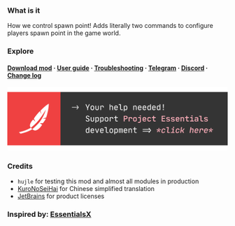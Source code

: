 ### What is it

How we control spawn point! Adds literally two commands to configure players spawn point in the game world.

### Explore

#### [Download mod](https://github.com/ProjectEssentials/ProjectEssentials-Spawn/releases/download/2.0.0%2BMC-1.15.2/Project.Essentials.Spawn-2.0.0+MC-1.15.2.jar) · [User guide](https://mairwunnx.gitbook.io/project-essentials/project-essentials-spawn#how-to-install) · [Troubleshooting](https://github.com/ProjectEssentials/ProjectEssentials-Spawn/issues/new/choose) · [Telegram](https://t.me/minecraftforge) · [Discord](https://discord.gg/VU9XZAt) · [Change log](https://github.com/ProjectEssentials/ProjectEssentials-Spawn/blob/master/changelog.md)

[![](https://github.com/ProjectEssentials/ProjectEssentials-Assets/raw/ASSETS-20-Q2/assets/common/support.png)](https://gist.github.com/MairwunNx/fda95062618db6880ef8ee06e1bba54f)

### Credits

- `hujle` for testing this mod and almost all modules in production
- [KuroNoSeiHai](https://github.com/KuroNoSeiHai) for Chinese simplified translation
- [JetBrains](https://www.jetbrains.com/) for product licenses

### Inspired by: [EssentialsX](https://github.com/EssentialsX)
